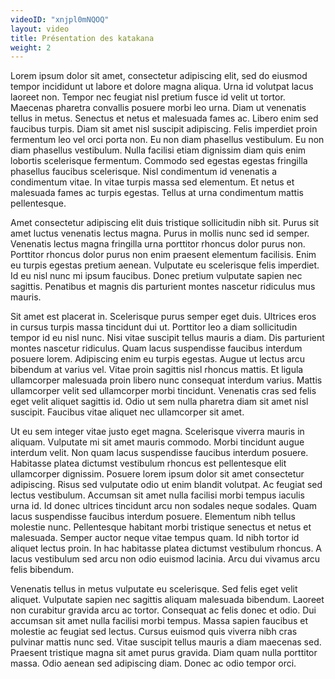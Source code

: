 ```yaml
---
videoID: "xnjpl0mNQOQ"
layout: video
title: Présentation des katakana
weight: 2
---
```


Lorem ipsum dolor sit amet, consectetur adipiscing elit, sed do eiusmod tempor incididunt ut labore et dolore magna aliqua. Urna id volutpat lacus laoreet non. Tempor nec feugiat nisl pretium fusce id velit ut tortor. Maecenas pharetra convallis posuere morbi leo urna. Diam ut venenatis tellus in metus. Senectus et netus et malesuada fames ac. Libero enim sed faucibus turpis. Diam sit amet nisl suscipit adipiscing. Felis imperdiet proin fermentum leo vel orci porta non. Eu non diam phasellus vestibulum. Eu non diam phasellus vestibulum. Nulla facilisi etiam dignissim diam quis enim lobortis scelerisque fermentum. Commodo sed egestas egestas fringilla phasellus faucibus scelerisque. Nisl condimentum id venenatis a condimentum vitae. In vitae turpis massa sed elementum. Et netus et malesuada fames ac turpis egestas. Tellus at urna condimentum mattis pellentesque.

Amet consectetur adipiscing elit duis tristique sollicitudin nibh sit. Purus sit amet luctus venenatis lectus magna. Purus in mollis nunc sed id semper. Venenatis lectus magna fringilla urna porttitor rhoncus dolor purus non. Porttitor rhoncus dolor purus non enim praesent elementum facilisis. Enim eu turpis egestas pretium aenean. Vulputate eu scelerisque felis imperdiet. Id eu nisl nunc mi ipsum faucibus. Donec pretium vulputate sapien nec sagittis. Penatibus et magnis dis parturient montes nascetur ridiculus mus mauris.

Sit amet est placerat in. Scelerisque purus semper eget duis. Ultrices eros in cursus turpis massa tincidunt dui ut. Porttitor leo a diam sollicitudin tempor id eu nisl nunc. Nisi vitae suscipit tellus mauris a diam. Dis parturient montes nascetur ridiculus. Quam lacus suspendisse faucibus interdum posuere lorem. Adipiscing enim eu turpis egestas. Augue ut lectus arcu bibendum at varius vel. Vitae proin sagittis nisl rhoncus mattis. Et ligula ullamcorper malesuada proin libero nunc consequat interdum varius. Mattis ullamcorper velit sed ullamcorper morbi tincidunt. Venenatis cras sed felis eget velit aliquet sagittis id. Odio ut sem nulla pharetra diam sit amet nisl suscipit. Faucibus vitae aliquet nec ullamcorper sit amet.

Ut eu sem integer vitae justo eget magna. Scelerisque viverra mauris in aliquam. Vulputate mi sit amet mauris commodo. Morbi tincidunt augue interdum velit. Non quam lacus suspendisse faucibus interdum posuere. Habitasse platea dictumst vestibulum rhoncus est pellentesque elit ullamcorper dignissim. Posuere lorem ipsum dolor sit amet consectetur adipiscing. Risus sed vulputate odio ut enim blandit volutpat. Ac feugiat sed lectus vestibulum. Accumsan sit amet nulla facilisi morbi tempus iaculis urna id. Id donec ultrices tincidunt arcu non sodales neque sodales. Quam lacus suspendisse faucibus interdum posuere. Elementum nibh tellus molestie nunc. Pellentesque habitant morbi tristique senectus et netus et malesuada. Semper auctor neque vitae tempus quam. Id nibh tortor id aliquet lectus proin. In hac habitasse platea dictumst vestibulum rhoncus. A lacus vestibulum sed arcu non odio euismod lacinia. Arcu dui vivamus arcu felis bibendum.

Venenatis tellus in metus vulputate eu scelerisque. Sed felis eget velit aliquet. Vulputate sapien nec sagittis aliquam malesuada bibendum. Laoreet non curabitur gravida arcu ac tortor. Consequat ac felis donec et odio. Dui accumsan sit amet nulla facilisi morbi tempus. Massa sapien faucibus et molestie ac feugiat sed lectus. Cursus euismod quis viverra nibh cras pulvinar mattis nunc sed. Vitae suscipit tellus mauris a diam maecenas sed. Praesent tristique magna sit amet purus gravida. Diam quam nulla porttitor massa. Odio aenean sed adipiscing diam. Donec ac odio tempor orci.
